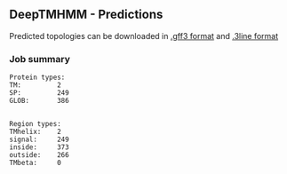 ## DeepTMHMM - Predictions
Predicted topologies can be downloaded in [.gff3 format](TMRs.gff3) and [.3line format](predicted_topologies.3line)
### Job summary
```
Protein types:
TM:			2
SP:			249
GLOB:		386


Region types:
TMhelix:	2
signal:		249
inside:		373
outside:	266
TMbeta:		0
```
